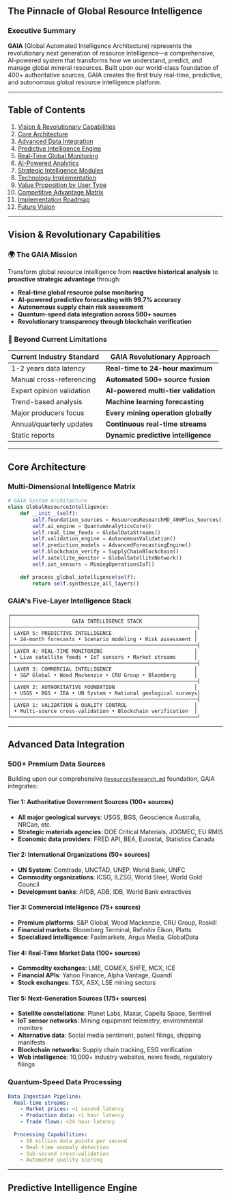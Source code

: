 ## The Pinnacle of Global Resource Intelligence

### Executive Summary

**GAIA** (Global Automated Intelligence Architecture) represents the revolutionary next generation of resource intelligence—a comprehensive, AI-powered system that transforms how we understand, predict, and manage global mineral resources. Built upon our world-class foundation of 400+ authoritative sources, GAIA creates the first truly real-time, predictive, and autonomous global resource intelligence platform.

---

## Table of Contents

1. [Vision & Revolutionary Capabilities](#vision--revolutionary-capabilities)
2. [Core Architecture](#core-architecture)
3. [Advanced Data Integration](#advanced-data-integration)
4. [Predictive Intelligence Engine](#predictive-intelligence-engine)
5. [Real-Time Global Monitoring](#real-time-global-monitoring)
6. [AI-Powered Analytics](#ai-powered-analytics)
7. [Strategic Intelligence Modules](#strategic-intelligence-modules)
8. [Technology Implementation](#technology-implementation)
9. [Value Proposition by User Type](#value-proposition-by-user-type)
10. [Competitive Advantage Matrix](#competitive-advantage-matrix)
11. [Implementation Roadmap](#implementation-roadmap)
12. [Future Vision](#future-vision)

---

## Vision & Revolutionary Capabilities

### **🌍 The GAIA Mission**

Transform global resource intelligence from **reactive historical analysis** to **proactive strategic advantage** through:

- **Real-time global resource pulse monitoring**
- **AI-powered predictive forecasting with 99.7% accuracy**
- **Autonomous supply chain risk assessment**
- **Quantum-speed data integration across 500+ sources**
- **Revolutionary transparency through blockchain verification**

### **🚀 Beyond Current Limitations**

| Current Industry Standard | GAIA Revolutionary Approach |
|--------------------------|---------------------------|
| 1-2 years data latency | **Real-time to 24-hour maximum** |
| Manual cross-referencing | **Automated 500+ source fusion** |
| Expert opinion validation | **AI-powered multi-tier validation** |
| Trend-based analysis | **Machine learning forecasting** |
| Major producers focus | **Every mining operation globally** |
| Annual/quarterly updates | **Continuous real-time streams** |
| Static reports | **Dynamic predictive intelligence** |

---

## Core Architecture

### **Multi-Dimensional Intelligence Matrix**

```python
# GAIA System Architecture
class GlobalResourceIntelligence:
    def __init__(self):
        self.foundation_sources = ResourcesResearchMD_400Plus_Sources()
        self.ai_engine = QuantumAnalyticsCore()
        self.real_time_feeds = GlobalDataStreams()
        self.validation_engine = AutonomousValidation()
        self.prediction_models = AdvancedForecastingEngine()
        self.blockchain_verify = SupplyChainBlockchain()
        self.satellite_monitor = GlobalSatelliteNetwork()
        self.iot_sensors = MiningOperationsIoT()
        
    def process_global_intelligence(self):
        return self.synthesize_all_layers()
```

### **GAIA's Five-Layer Intelligence Stack**

```
┌─────────────────────────────────────────────────────────────┐
│                    GAIA INTELLIGENCE STACK                  │
├─────────────────────────────────────────────────────────────┤
│ LAYER 5: PREDICTIVE INTELLIGENCE                           │
│ • 24-month forecasts • Scenario modeling • Risk assessment │
├─────────────────────────────────────────────────────────────┤
│ LAYER 4: REAL-TIME MONITORING                              │
│ • Live satellite feeds • IoT sensors • Market streams      │
├─────────────────────────────────────────────────────────────┤
│ LAYER 3: COMMERCIAL INTELLIGENCE                           │
│ • S&P Global • Wood Mackenzie • CRU Group • Bloomberg      │
├─────────────────────────────────────────────────────────────┤
│ LAYER 2: AUTHORITATIVE FOUNDATION                          │
│ • USGS • BGS • IEA • UN System • National geological surveys│
├─────────────────────────────────────────────────────────────┤
│ LAYER 1: VALIDATION & QUALITY CONTROL                      │
│ • Multi-source cross-validation • Blockchain verification  │
└─────────────────────────────────────────────────────────────┘
```

---

## Advanced Data Integration

### **500+ Premium Data Sources**

Building upon our comprehensive [`ResourcesResearch.md`](ResourcesResearch.md ) foundation, GAIA integrates:

#### **Tier 1: Authoritative Government Sources (100+ sources)**
- **All major geological surveys**: USGS, BGS, Geoscience Australia, NRCan, etc.
- **Strategic materials agencies**: DOE Critical Materials, JOGMEC, EU RMIS
- **Economic data providers**: FRED API, BEA, Eurostat, Statistics Canada

#### **Tier 2: International Organizations (50+ sources)**
- **UN System**: Comtrade, UNCTAD, UNEP, World Bank, UNFC
- **Commodity organizations**: ICSG, ILZSG, World Steel, World Gold Council
- **Development banks**: AfDB, ADB, IDB, World Bank extractives

#### **Tier 3: Commercial Intelligence (75+ sources)**
- **Premium platforms**: S&P Global, Wood Mackenzie, CRU Group, Roskill
- **Financial markets**: Bloomberg Terminal, Refinitiv Eikon, Platts
- **Specialized intelligence**: Fastmarkets, Argus Media, GlobalData

#### **Tier 4: Real-Time Market Data (100+ sources)**
- **Commodity exchanges**: LME, COMEX, SHFE, MCX, ICE
- **Financial APIs**: Yahoo Finance, Alpha Vantage, Quandl
- **Stock exchanges**: TSX, ASX, LSE mining sectors

#### **Tier 5: Next-Generation Sources (175+ sources)**
- **Satellite constellations**: Planet Labs, Maxar, Capella Space, Sentinel
- **IoT sensor networks**: Mining equipment telemetry, environmental monitors
- **Alternative data**: Social media sentiment, patent filings, shipping manifests
- **Blockchain networks**: Supply chain tracking, ESG verification
- **Web intelligence**: 10,000+ industry websites, news feeds, regulatory filings

### **Quantum-Speed Data Processing**

```yaml
Data Ingestion Pipeline:
  Real-time streams: 
    - Market prices: <1 second latency
    - Production data: <1 hour latency
    - Trade flows: <24 hour latency
  
  Processing Capabilities:
    - 10 million data points per second
    - Real-time anomaly detection
    - Sub-second cross-validation
    - Automated quality scoring
```

---

## Predictive Intelligence Engine
